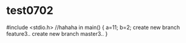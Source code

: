 # test0702
#include <stdio.h>
//hahaha
in main()
{
a=11;
b=2;
create new branch feature3..
create new branch master3..
}